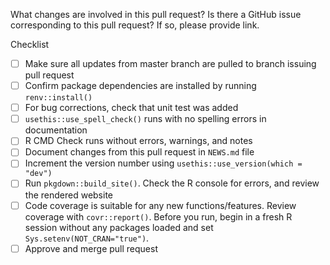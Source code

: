 What changes are involved in this pull request? Is there a GitHub issue corresponding to this pull request? If so, please provide link.

Checklist
- [ ] Make sure all updates from master branch are pulled to branch issuing pull request
- [ ] Confirm package dependencies are installed by running `renv::install()`
- [ ] For bug corrections, check that unit test was added
- [ ] `usethis::use_spell_check()` runs with no spelling errors in documentation
- [ ] R CMD Check runs without errors, warnings, and notes
- [ ] Document changes from this pull request in `NEWS.md` file
- [ ] Increment the version number using `usethis::use_version(which = "dev")`
- [ ] Run `pkgdown::build_site()`. Check the R console for errors, and review the rendered website
- [ ] Code coverage is suitable for any new functions/features. Review coverage with `covr::report()`. Before you run, begin in a fresh R session without any packages loaded and set `Sys.setenv(NOT_CRAN="true")`.
- [ ] Approve and merge pull request
